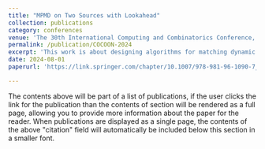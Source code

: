```yaml
---
title: "MPMD on Two Sources with Lookahead"
collection: publications
category: conferences
venue: 'The 30th International Computing and Combinatorics Conference, COCOON 2024'
permalink: /publication/COCOON-2024
excerpt: 'This work is about designing algorithms for matching dynamic requests between two locations in real-time, balancing immediate matching costs against penalties for delayed decisions.'
date: 2024-08-01
paperurl: 'https://link.springer.com/chapter/10.1007/978-981-96-1090-7_15'

---
```


The contents above will be part of a list of publications, if the user clicks the link for the publication than the contents of section will be rendered as a full page, allowing you to provide more information about the paper for the reader. When publications are displayed as a single page, the contents of the above "citation" field will automatically be included below this section in a smaller font.